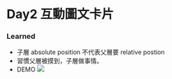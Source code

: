 # Day2 互動圖文卡片

### Learned

- 子層 absolute position 不代表父層要 relative postion
- 習慣父層被摸到，子層做事情。
- DEMO
  <img src="../demo/demo-goldfish-layout-day2.gif"></img>